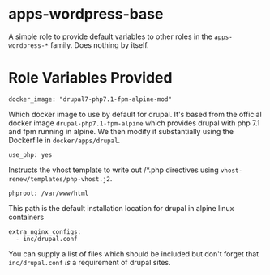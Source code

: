 apps-wordpress-base
=========

A simple role to provide default variables to other roles in the `apps-wordpress-*` family. Does nothing by itself.

Role Variables Provided
=========

    docker_image: "drupal7-php7.1-fpm-alpine-mod"

Which docker image to use by default for drupal. It's based from the official docker image `drupal-php7.1-fpm-alpine` which provides drupal with php 7.1 and fpm running in alpine. We then modify it substantially using the Dockerfile in `docker/apps/drupal`.

    use_php: yes

Instructs the vhost template to write out /*.php directives using `vhost-renew/templates/php-vhost.j2`.

    phproot: /var/www/html

This path is the default installation location for drupal in alpine linux containers

    extra_nginx_configs:
      - inc/drupal.conf

You can supply a list of files which should be included but don't forget that `inc/drupal.conf` *is* a requirement of drupal sites.
